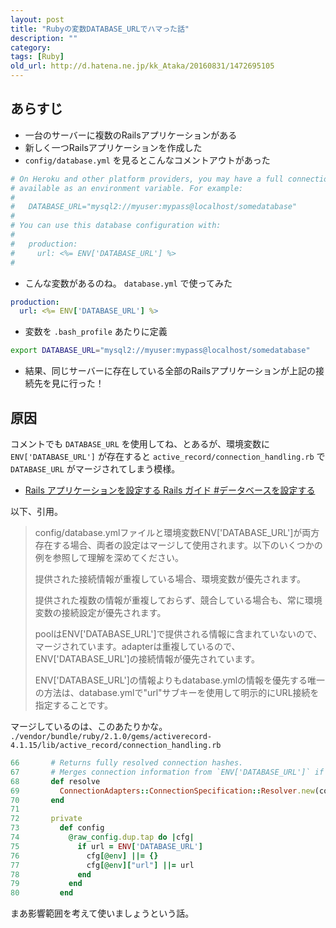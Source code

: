 ```yaml
---
layout: post
title: "Rubyの変数DATABASE_URLでハマった話"
description: ""
category: 
tags: [Ruby]
old_url: http://d.hatena.ne.jp/kk_Ataka/20160831/1472695105
---
```


## あらすじ

- 一台のサーバーに複数のRailsアプリケーションがある
- 新しく一つRailsアプリケーションを作成した
- `config/database.yml` を見るとこんなコメントアウトがあった

```yaml
# On Heroku and other platform providers, you may have a full connection URL
# available as an environment variable. For example:
#
#   DATABASE_URL="mysql2://myuser:mypass@localhost/somedatabase"
#
# You can use this database configuration with:
#
#   production:
#     url: <%= ENV['DATABASE_URL'] %>
#
```

- こんな変数があるのね。 `database.yml` で使ってみた

```yaml
production:
  url: <%= ENV['DATABASE_URL'] %>
```

- 変数を `.bash_profile` あたりに定義

```sh
export DATABASE_URL="mysql2://myuser:mypass@localhost/somedatabase"
```

- 結果、同じサーバーに存在している全部のRailsアプリケーションが上記の接続先を見に行った！

## 原因

コメントでも `DATABASE_URL` を使用してね、とあるが、環境変数に `ENV['DATABASE_URL']` が存在すると `active_record/connection_handling.rb` で `DATABASE_URL` がマージされてしまう模様。

- [Rails アプリケーションを設定する Rails ガイド #データベースを設定する](http://railsguides.jp/configuring.html#%E3%83%87%E3%83%BC%E3%82%BF%E3%83%99%E3%83%BC%E3%82%B9%E3%82%92%E8%A8%AD%E5%AE%9A%E3%81%99%E3%82%8B)

以下、引用。

> config/database.ymlファイルと環境変数ENV['DATABASE_URL']が両方存在する場合、両者の設定はマージして使用されます。以下のいくつかの例を参照して理解を深めてください。
>
> 提供された接続情報が重複している場合、環境変数が優先されます。
>
> 提供された複数の情報が重複しておらず、競合している場合も、常に環境変数の接続設定が優先されます。
>
> poolはENV['DATABASE_URL']で提供される情報に含まれていないので、マージされています。adapterは重複しているので、ENV['DATABASE_URL']の接続情報が優先されています。
>
> ENV['DATABASE_URL']の情報よりもdatabase.ymlの情報を優先する唯一の方法は、database.ymlで"url"サブキーを使用して明示的にURL接続を指定することです。

マージしているのは、このあたりかな。 `./vendor/bundle/ruby/2.1.0/gems/activerecord-4.1.15/lib/active_record/connection_handling.rb`

```rb
66       # Returns fully resolved connection hashes.
67       # Merges connection information from `ENV['DATABASE_URL']` if available.
68       def resolve
69         ConnectionAdapters::ConnectionSpecification::Resolver.new(config).resolve_all
70       end
71
72       private
73         def config
74           @raw_config.dup.tap do |cfg|
75             if url = ENV['DATABASE_URL']
76               cfg[@env] ||= {}
77               cfg[@env]["url"] ||= url
78             end
79           end
80         end
```

まあ影響範囲を考えて使いましょうという話。
